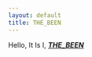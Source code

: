 ```yaml
---
layout: default
title: THE_BEEN
---
```


Hello, It Is I, [***THE_BEEN***](https://youtube.com/c/TheBeenChannel/)